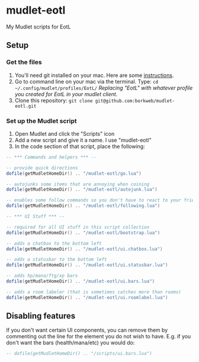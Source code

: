 mudlet-eotl
===========

My Mudlet scripts for EotL

## Setup

### Get the files

1. You'll need git installed on your mac. Here are some [instructions](https://help.github.com/articles/set-up-git).
2. Go to command line on your mac via the terminal.  Type: `cd ~/.config/mudlet/profiles/EotL/` _Replacing "EotL" with whatever profile you created for EotL in your mudlet client._
3. Clone this repository: `git clone git@github.com:borkweb/mudlet-eotl.git`

### Set up the Mudlet script

1. Open Mudlet and click the "Scripts" icon
2. Add a new script and give it a name.  I use "mudlet-eotl"
3. In the code section of that script, place the following:

```lua
-- *** Commands and helpers *** --

-- provide quick directions
dofile(getMudletHomeDir() .. "/mudlet-eotl/go.lua")

-- autojunks some items that are annoying when coining
dofile(getMudletHomeDir() .. "/mudlet-eotl/autojunk.lua")

-- enables some follow commands so you don't have to react to your friend's needs when following him/her
dofile(getMudletHomeDir() .. "/mudlet-eotl/following.lua")

-- *** UI Stuff *** --

-- required for all UI stuff in this script collection
dofile(getMudletHomeDir() .. "/mudlet-eotl/bootstrap.lua")

-- adds a chatbox to the bottom left
dofile(getMudletHomeDir() .. "/mudlet-eotl/ui.chatbox.lua")

-- adds a statusbar to the bottom left
dofile(getMudletHomeDir() .. "/mudlet-eotl/ui.statusbar.lua")

-- adds hp/mana/ftg/xp bars
dofile(getMudletHomeDir() .. "/mudlet-eotl/ui.bars.lua")

-- adds a room labeler (that is sometimes catches more than rooms)
dofile(getMudletHomeDir() .. "/mudlet-eotl/ui.roomlabel.lua")
```

## Disabling features

If you don't want certain UI components, you can remove them by commenting out the line for the element you do not wish to have.  E.g. if you don't want the bars (health/mana/etc) you would do:

```lua
-- dofile(getMudletHomeDir() .. "/scripts/ui.bars.lua")
```

